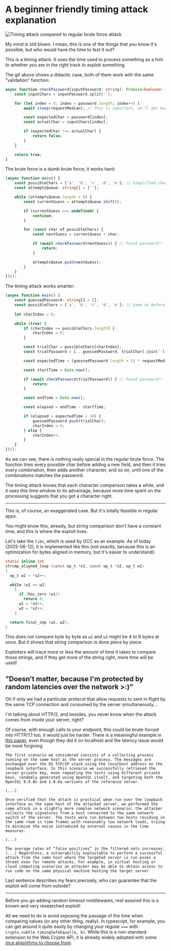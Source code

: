 # A beginner friendly timing attack explanation


![Timing attack compared to regular brute force attack](https://cdn.denis.my/assets/timing-attack-comparison.gif)


My mind is still blown. I mean, this is one of the things that you know it's possible, but who would have the time to test it out?

This is a timing attack. It uses the time used to process something as a hint to whether you are in the right track to exploit something.

The gif above shows a didactic case, both of them work with the same "validation" function:

```ts
async function checkPassword(inputPassword: string): Promise<boolean> {
    const inputChars = inputPassword.split('');

    for (let index = 0; index < password.length; index++) {
        await sleep(requestMedian); // This is important, we'll get back to this later

        const expectedChar = password[index];
        const actualChar = inputChars[index];

        if (expectedChar !== actualChar) {
            return false;
        }
    }

    return true;
}
```

The brute force is a dumb brute force, it works hard:

```ts
(async function main() {
    const possibleChars = ['a', 'b', 'c', 'd', 'e']; // Simplified character set, this actually covers a-z, - and 0-9
    const attemptsQueue: string[] = [''];

    while (attemptsQueue.length > 0) {
        const currentGuess = attemptsQueue.shift();

        if (currentGuess === undefined) {
            continue;
        }

        for (const char of possibleChars) {
            const nextGuess = currentGuess + char;

            if (await checkPassword(nextGuess)) { // Found password!!
                return;
            }

            attemptsQueue.push(nextGuess);
        }
    }
})();
```

The timing attack works smarter:

```ts
(async function main() {
    const guessedPassword: string[] = [];
    const possibleChars = ['a', 'b', 'c', 'd', 'e']; // Same as before
    
    let charIndex = 0;

    while (true) {
        if (charIndex >= possibleChars.length) {
            charIndex = 0;
        }

        const trialChar = possibleChars[charIndex];
        const trialPassword = [...guessedPassword, trialChar].join('');

        const expectedTime = (guessedPassword.length + 1) * requestMedian;

        const startTime = Date.now();

        if (await checkPassword(trialPassword)) { // Found password!!
            return;
        }

        const endTime = Date.now();

        const elapsed = endTime - startTime;

        if (elapsed > expectedTime + 10) {
            guessedPassword.push(trialChar);
            charIndex = 0;
        } else {
            charIndex++;
        }
    }
})();
```

As we can see, there is nothing really special in the regular brute force. The function tries every possible char before adding a new field, and then it tries every combination, then adds another character, and so on, until one of the combinations matches the password.

The timing attack knows that each character comparison takes a while, and it uses this time window to its advantage, because more time spent on the processing suggests that you got a character right.


---


This is, of course, an exaggerated case. But it's totally feasible in regular apps.

You might know this, already, but string comparison don't have a constant time, and this is where the exploit lives.

Let's take the `libc`, which is used by GCC as an example. As of today (2025-06-12), it is implemented like this (not exactly, because this is an optimization for bytes aligned in memory, but it's easier to understand):

```c
static inline int
strcmp_aligned_loop (const op_t *x1, const op_t *x2, op_t w1)
{
  op_t w2 = *x2++;

  while (w1 == w2)
    {
      if (has_zero (w1))
        return 0;
      w1 = *x1++;
      w2 = *x2++;
    }

  return final_cmp (w1, w2);
}
```

This does not compare byte by byte as `w1` and `w2` might be 4 to 8 bytes at once. But it shows that string comparison is done piece by piece.

Exploiters will trace more or less the amount of time it takes to compare those strings, and if they get more of the string right, more time will be used!


## "Doesn't matter, because I'm protected by random latencies over the network >:)"

Oh if only we had a particular protocol that allow requests to sent in flight by the same TCP connection and consumed by the server simultaneously... 

I'm talking about HTTP/2, and besides, you never know when the attack comes from inside your server, right?

Of course, with enough calls to your endpoint, this could be brute-forced into HTTP/1.1 too, it would just be harder. There is a meaningful example in [this paper](https://eprint.iacr.org/2011/232.pdf), even though they did it on localhost and the latency issue would be more forgiving

```
The first scenario we considered consists of a collecting process running on the same host as the server process. The messages are exchanged over the OS TCP/IP stack using the localhost address on the loopback interface. In this scenario we successfully retrieved the server private key, even repeating the tests using different private keys, randomly generated using OpenSSL itself, and targeting both the OpenSSL 0.9.8o and 1.0.0a versions of the reference server.

(...)

Once verified that the attack is practical when run over the loopback interface on the same host of the attacked server, we performed the same attack in a slightly more complex network scenario: the attacker collects the signatures from a host connected to the same network switch of the server. The tests were run between two hosts residing in the same room in time frames with reasonably low network loads, trying to minimize the noise introduced by external causes in the time measures. 

(...)

The average rates of “false positives” in the filtered sets increases. (...) Regardless, a vulnerability exploitable to perform a successful attack from the same host where the targeted server is run poses a threat even for remote attacks. For example, in virtual hosting or cloud computing scenarios an attacker may be able to obtain access to run code on the same physical machine hosting the target server 
```

Last sentence describes my fears precisely, who can guarantee that the exploit will come from outside?

---

Before you go adding random timeout middlewares, rest assured this is a known and very researched exploit!

All we need to do is avoid exposing the passage of the time when comparing values (or any other thing, really). In typescript, for example, you can get around it quite easily by changing your regular `===` with `crypto.subtle.timingSafeEqual(a, b)`. While this is a non-standard extension to the Web Crypto API, it is already widely adopted with some [nice algorithms to choose from](https://www.w3.org/TR/webcrypto/#algorithm-overview).
